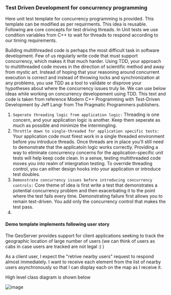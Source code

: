### Test Driven Development for concurrency programming
Here unit test template for concurrency programming is provided. This template can be modified as per requirments. This idea is reusable. Following are core concepts for test driving threads. In Unit tests we use condition variables from C++ to wait for threads to respond according to our timing requirements.

Building multithreaded code is perhaps the most difficult task in software development. Few of us regularly write code that must support concurrency, which makes it that much harder. Using TDD, your approach to multithreaded code moves in the direction of scientific method and away from mystic art. Instead of hoping that your reasoning around concurrent execution is correct and instead of throwing locks and synchronization at any problems, you use TDD as a tool to validate or disprove your hypotheses about where the concurrency issues truly lie. We can use below ideas while working on concurrency developement using TDD. This text and code is taken from reference Modern C++ Programming with Test-Driven Development by Jeff Langr from The Pragmatic Programmers publishers.

1. `Seperate threading logic from application logic:` Threading is one concern, and your application logic is another. Keep them seperate as much as possible and minimize the intermingling.
2. `Throttle down to single-threaded for application specific tests:` Your application code must firest work in a single threaded environment before you introduce threads. Once threads are in place you'll still need to demonstrate that the applicatoin logic works correctly. Providing a way to eliminate concurrency concerns for the application-specific unit tests will help keep code clean. In a sense, testing multithreaded code moves you into realm of intergration testing. To override threading control, you can either design hooks into your application or introduce test doubles.
3. `Demonstrate concurrency issues before introducing concurrency controls:` Core theme of idea is first write a test that demonstrates a potential concurrency problem and then exacerbating it to the point where the test fails every time. Demonstrating failure first allows you to remain test-driven. You add only the concurrency control that makes the test pass.
4. 

#### Demo template implements following user story

The GeoServer provides support for client applications seeking to track the geographic location of large number of users (we can think of users as cabs in case users are tracked are not legal :) )

As a client user, I expect the "retrive nearby users" request to respond almost immediately. I want to receive each element from the list of nearby users asynchronously so that I can display each on the map as I receive it.

High level class diagram is shown below

![image](https://user-images.githubusercontent.com/10434795/166135976-18e32430-7a5d-479e-a485-8ca56c077122.png)

